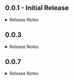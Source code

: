 ## 0.0.1 - Initial Release

<details>
<summary>Release Notes</summary>

### Overview

This is the initial release of the `get_storage_pro` package, aimed at simplifying the process of storing and retrieving objects in Flutter applications using the `get_storage` package.

### Key Features

- Provides utility methods for storing and retrieving objects directly to/from storage.
- Supports storing single objects, lists of objects, and fetching single or multiple objects from storage.
- Automatically handles object serialization and deserialization, eliminating the need for manual conversion to/from maps.
- Introduces the `CommonDataClass` base class for model classes, making it easier to define and manage data models.

### Future Plans

In future releases, we plan to add additional features and improvements, including:

- Enhanced error handling and error reporting.
- Support for more advanced data manipulation operations.
- Optimization and performance enhancements.
- Expanded documentation and examples to make usage even easier.

### Contributions

This package is open-source, and contributions are welcome! Feel free to fork the repository and contribute improvements, bug fixes, or new features. Pull requests will be actively reviewed and accepted after verification.

Thank you for using `get_storage_pro`!

</details>

## 0.0.3

<details>
<summary>Release Notes</summary>

- Added Example main.dart

</details>

## 0.0.7

<details>
<summary>Release Notes</summary>

### Overview

This release introduces several new functionalities and improvements to the `get_storage_pro`
package.

### New Features

- Added `deleteById` function to remove a specific object of type [T] from storage.
- Implemented `deleteAllObjects` function to remove all objects of type [T] from storage.
- Introduced `listenForObjectChanges` function to listen for changes to a specific object of type [T].
- Added `listenAllObjects` function to listen for changes to all objects of type [T].

### Changes and Enhancements

- Improved documentation comments for better clarity and understanding.
- Enhanced error handling and error reporting.

### Future Plans

In future releases, we plan to continue improving existing functionalities and adding more features,
including:

- Support for advanced data manipulation operations.
- Performance optimizations.
- Expanded documentation with more examples and tutorials.

### Contributions

Contributions to this package are welcome! Feel free to fork the repository and contribute
improvements, bug fixes, or new features. Pull requests will be actively reviewed and accepted after
verification.

Thank you for using `get_storage_pro`!

</details>